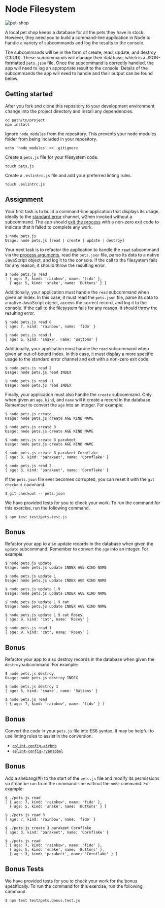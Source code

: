 # Node Filesystem

![pet-shop](https://i.imgur.com/9tvF4Lx.jpg)

A local pet shop keeps a database for all the pets they have in stock. However, they need you to build a command-line application in Node to handle a variety of subcommands and log the results to the console.

The subcommands will be in the form of create, read, update, and destroy (CRUD). These subcommands will manage their database, which is a JSON-formatted `pets.json` file. Once the subcommand is correctly handled, the app will need to log an appropriate result to the console. Details of the subcommands the app will need to handle and their output can be found below.

## Getting started

After you fork and clone this repository to your development environment, change into the project directory and install any dependencies.

```shell
cd path/to/project
npm install
```

Ignore `node_modules` from the repository. This prevents your node modules folder from being included in your repository.

```shell
echo 'node_modules' >> .gitignore
```

Create a `pets.js` file for your filesystem code.

```shell
touch pets.js
```

Create a `.eslintrc.js` file and add your preferred linting rules.

```shell
touch .eslintrc.js
```

## Assignment

Your first task is to build a command-line application that displays its usage, ideally to the [standard error]['stderr'] channel, w2hen invoked without a subcommand. The app should [exit the process]['exit'] with a non-zero exit code to indicate that it failed to complete any work.

```shell
$ node pets.js
Usage: node pets.js [read | create | update | destroy]
```

Your next task is to refactor the application to handle the `read` subcommand via the [process arguments]['argv'], read the `pets.json` file, parse its data to a native JavaScript object, and log it to the console. If the call to the filesystem fails for any reason, it should throw the resulting error.

```shell
$ node pets.js read
[ { age: 7, kind: 'rainbow', name: 'fido' },
  { age: 5, kind: 'snake', name: 'Buttons' } ]
```

Additionally, your application must handle the `read` subcommand when given an index. In this case, it must read the `pets.json` file, parse its data to a native JavaScript object, access the correct record, and log it to the console. If the call to the filesystem fails for any reason, it should throw the resulting error.

```shell
$ node pets.js read 0
{ age: 7, kind: 'rainbow', name: 'fido' }

$ node pets.js read 1
{ age: 5, kind: 'snake', name: 'Buttons' }
```

Additionally, your application must handle the `read` subcommand when given an out-of-bound index. In this case, it must display a more specific usage to the standard error channel and exit with a non-zero exit code.

```shell
$ node pets.js read 2
Usage: node pets.js read INDEX

$ node pets.js read -1
Usage: node pets.js read INDEX
```

Finally, your application must also handle the `create` subcommand. Only when given an `age`, `kind`, and `name` will it create a record in the database. Remember to convert the `age` into an integer. For example:

```shell
$ node pets.js create
Usage: node pets.js create AGE KIND NAME

$ node pets.js create 3
Usage: node pets.js create AGE KIND NAME

$ node pets.js create 3 parakeet
Usage: node pets.js create AGE KIND NAME

$ node pets.js create 3 parakeet Cornflake
{ age: 3, kind: 'parakeet', name: 'Cornflake' }

$ node pets.js read 2
{ age: 3, kind: 'parakeet', name: 'Cornflake' }
```

If the `pets.json` file ever becomes corrupted, you can reset it with the `git checkout` command.

```shell
$ git checkout -- pets.json
```

We have provided tests for you to check your work. To run the command for this exercise, run the following command.

```shell
$ npm test test/pets.test.js
```

## Bonus

Refactor your app to also update records in the database when given the `update` subcommand. Remember to convert the `age` into an integer. For example:

```shell
$ node pets.js update
Usage: node pets.js update INDEX AGE KIND NAME

$ node pets.js update 1
Usage: node pets.js update INDEX AGE KIND NAME

$ node pets.js update 1 9
Usage: node pets.js update INDEX AGE KIND NAME

$ node pets.js update 1 9 cat
Usage: node pets.js update INDEX AGE KIND NAME

$ node pets.js update 1 9 cat Rosey
{ age: 9, kind: 'cat', name: 'Rosey' }

$ node pets.js read 1
{ age: 9, kind: 'cat', name: 'Rosey' }
```

## Bonus

Refactor your app to also destroy records in the database when given the `destroy` subcommand. For example:

```shell
$ node pets.js destroy
Usage: node pets.js destroy INDEX

$ node pets.js destroy 1
{ age: 5, kind: 'snake', name: 'Buttons' }

$ node pets.js read
[ { age: 7, kind: 'rainbow', name: 'fido' } ]
```

## Bonus

Convert the code in your `pets.js` file into ES6 syntax. It may be helpful to use linting rules to assist in the conversion.

- [`eslint-config-airbnb`]['airbnb']
- [`eslint-config-ryansobol`]['ryansobol']

## Bonus

Add a shebang(#!) to the start of the `pets.js` file and modify its permissions so it can be run from the command-line without the `node` command. For example:

```shell
$ ./pets.js read
[ { age: 7, kind: 'rainbow', name: 'fido' },
  { age: 5, kind: 'snake', name: 'Buttons' } ]

$ ./pets.js read 0
{ age: 7, kind: 'rainbow', name: 'fido' }

$ ./pets.js create 3 parakeet Cornflake
{ age: 3, kind: 'parakeet', name: 'Cornflake' }

$ ./pets.js read
[ { age: 7, kind: 'rainbow', name: 'fido' },
  { age: 5, kind: 'snake', name: 'Buttons' },
  { age: 3, kind: 'parakeet', name: 'Cornflake' } ]
```

## Bonus Tests

We have provided tests for you to check your work for the bonus specifically. To run the command for this exercise, run the following command.

```shell
$ npm test test/pets.bonus.test.js
```

['airbnb']: https://www.npmjs.com/package/eslint-config-airbnb
['argv']: https://nodejs.org/api/process.html#process_process_argv
['exit']: https://nodejs.org/api/process.html#process_process_exit_code
['ryansobol']: https://github.com/ryansobol/eslint-config-ryansobol#language-configuration
['stderr']: https://nodejs.org/api/console.html#console_console_error_data
